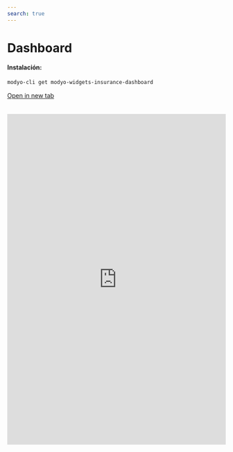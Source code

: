 ```yaml
---
search: true
---
```


# Dashboard

#### Instalación:

```bash
modyo-cli get modyo-widgets-insurance-dashboard
```

[Open in new tab](https://widgets.modyo.com/seguros/dashboard)

<iframe id="widgetFrame" src="https://widgets.modyo.com/seguros/dashboard" width="100%" frameBorder="0"  style="min-height:762px;overflow:auto;margin-top:20px;"/>

| Funcionalidad | Descripción
